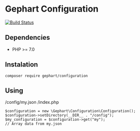 Gephart Configuration
===

[![Build Status](https://travis-ci.org/gephart/configuration.svg?branch=master)](https://travis-ci.org/gephart/configuration)

Dependencies
---
 - PHP >= 7.0

Instalation
---

```
composer require gephart/configuration
```

Using
---

/config/my.json
/index.php

```
$configuration = new \Gephart\Configuration\Configuration();
$configuration->setDirectory(__DIR__ . "/config");
$my_configuration = $configuration->get("my");
// Array data from my.json
```